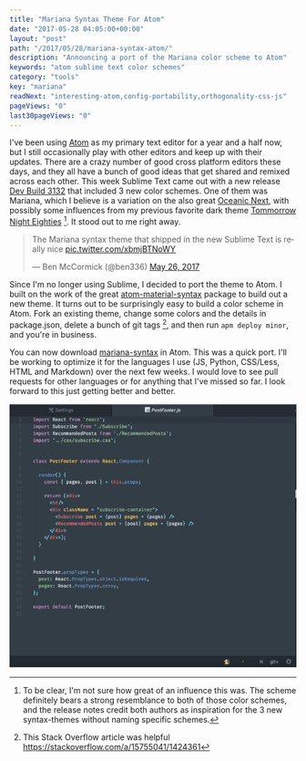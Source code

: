 ```yaml
---
title: "Mariana Syntax Theme For Atom"
date: "2017-05-28 04:05:00+00:00"
layout: "post"
path: "/2017/05/28/mariana-syntax-atom/"
description: "Announcing a port of the Mariana color scheme to Atom"
keywords: "atom sublime text color schemes"
category: "tools"
key: "mariana"
readNext: "interesting-atom,config-portability,orthogonality-css-js"
pageViews: "0"
last30pageViews: "0"
---
```


I've been using [Atom](https://atom.io) as my primary text editor for a year and a half now, but I still occasionally play with other editors and keep up with their updates.  There are a crazy number of good cross platform editors these days, and they all have a bunch of good ideas that get shared and remixed across each other. This week Sublime Text came out with a new release [Dev Build 3132](https://www.sublimetext.com/3dev) that included 3 new color schemes.  One of them was Mariana, which I believe is a variation on the also great [Oceanic Next](http://labs.voronianski.com/oceanic-next-color-scheme/), with possibly some influences from my previous favorite dark theme [Tommorrow Night Eighties](https://github.com/chriskempson/tomorrow-theme) [^1].  It stood out to me right away.


<div>
<blockquote class="twitter-tweet" data-lang="en"><p lang="en" dir="ltr">The Mariana syntax theme that shipped in the new Sublime Text is really nice <a href="https://t.co/xbmjBTNoWY">pic.twitter.com/xbmjBTNoWY</a></p>&mdash; Ben McCormick (@ben336) <a href="https://twitter.com/ben336/status/868160533345841152">May 26, 2017</a></blockquote>
</div>

Since I'm no longer using Sublime, I decided to port the theme to Atom.  I built on the work of the great [atom-material-syntax](https://github.com/atom-material/atom-material-syntax) package to build out a new theme.  It turns out to be surprisingly easy to build a color scheme in Atom.  Fork an existing theme, change some colors and the details in package.json, delete a bunch of git tags [^2], and then run `apm deploy minor`, and you're in business.  

You can now download [mariana-syntax](https://atom.io/themes/mariana-syntax) in Atom.  This was a quick port.  I'll be working to optimize it for the languages I use (JS, Python, CSS/Less, HTML and Markdown) over the next few weeks.  I would love to see pull requests for other languages or for anything that I've missed so far.  I look forward to this just getting better and better.


<img alt="screenshot of mariana-syntax" src="/posts/images/mariana/screenshot.png"
class="full-width">


[^1]: To be clear, I'm not sure how great of an influence this was.  The scheme definitely bears a strong resemblance to both of those color schemes, and the release notes credit both authors as inspiration for the 3 new syntax-themes without naming specific schemes.

[^2]: This Stack Overflow article was helpful https://stackoverflow.com/a/15755041/1424361
